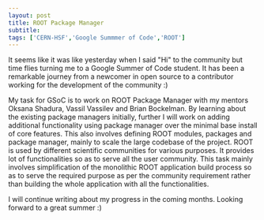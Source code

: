 ```yaml
---
layout: post
title: ROOT Package Manager 
subtitle: 
tags: ['CERN-HSF','Google Summmer of Code','ROOT']
---
```


It seems like it was like yesterday when I said "Hi" to the community but time flies turning me to a Google Summer of Code student. It has been a
remarkable journey from a newcomer in open source to a contributor working for the development of the community :)  

My task for GSoC is to work on ROOT Package Manager with my mentors Oksana Shadura, Vassil Vassilev and Brian Bockelman. 
By learning about the existing package managers initially, further I will work on adding additional functionality using
package manager over the minimal base install of core features. This also involves defining ROOT modules, packages and 
package manager, mainly to scale the large codebase of the project. ROOT is used by different scientific communities for 
various purposes. It provides lot of functionalities so as to serve all the user community. This task mainly involves 
simplification of the monolithic ROOT application build process so as to serve the required purpose as per the community
requirement rather than building the whole application with all the functionalities.

I will continue writing about my progress in the coming months. Looking forward to a great summer :)



